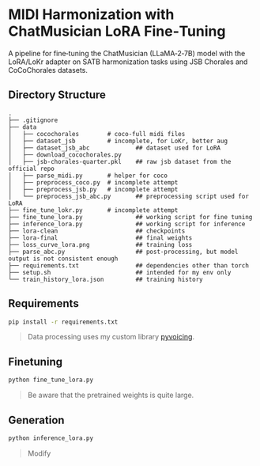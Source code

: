 # MIDI Harmonization with ChatMusician LoRA Fine‑Tuning
A pipeline for fine‑tuning the ChatMusician (LLaMA‑2‑7B) model with the LoRA/LoKr adapter on SATB harmonization tasks using JSB Chorales and CoCoChorales datasets.

## Directory Structure
```
.
├── .gitignore
├── data
│   ├── cocochorales        # coco-full midi files
│   ├── dataset_jsb         # incomplete, for LoKr, better aug
│   ├── dataset_jsb_abc             ## dataset used for LoRA
│   ├── download_cocochorales.py
│   ├── jsb-chorales-quarter.pkl    ## raw jsb dataset from the official repo
│   ├── parse_midi.py       # helper for coco
│   ├── preprocess_coco.py  # incomplete attempt
│   ├── preprocess_jsb.py   # incomplete attempt
│   └── preprocess_jsb_abc.py       ## preprocessing script used for LoRA
├── fine_tune_lokr.py       # incomplete attempt
├── fine_tune_lora.py               ## working script for fine tuning
├── inference_lora.py               ## working script for inference
├── lora-clean                      ## checkpoints
├── lora-final                      ## final weights
├── loss_curve_lora.png             ## training loss
├── parse_abc.py                    ## post-processing, but model output is not consistent enough
├── requirements.txt                ## dependencies other than torch
├── setup.sh                        ## intended for my env only
└── train_history_lora.json         ## training history
```

## Requirements
```bash
pip install -r requirements.txt
```
> Data processing uses my custom library [pyvoicing](https://pypi.org/project/pyvoicing/0.1.3/).

## Finetuning
```bash
python fine_tune_lora.py
```
> Be aware that the pretrained weights is quite large.

## Generation
```bash
python inference_lora.py
```
> Modify 

